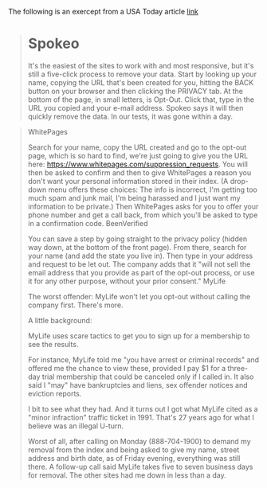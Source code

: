 The following is an exercept from a USA Today article [link](https://www.usatoday.com/story/tech/2019/12/09/how-remove-your-info-sites-like-mylife-spokeo-and-whitepages/2619131001/)
> # Spokeo
>
> It's the easiest of the sites to work with and most responsive, but it's still a five-click process to remove your data. Start by looking up your name, copying the URL that's been created for you, hitting the BACK button on your browser and then clicking the PRIVACY tab. At the bottom of the page, in small letters, is Opt-Out. Click that, type in the URL you copied and your e-mail address. Spokeo says it will then quickly remove the data. In our tests, it was gone within a day.

> WhitePages
>
> Search for your name, copy the URL created and go to the opt-out page, which is so hard to find, we're just going to give you the URL here: https://www.whitepages.com/suppression_requests. You will then be asked to confirm and then to give WhitePages a reason you don't want your personal information stored in their index. (A drop-down menu offers these choices: The info is incorrect, I'm getting too much spam and junk mail, I'm being harassed and I just want my information to be private.) Then WhitePages asks for you to offer your phone number and get a call back, from which you'll be asked to type in a confirmation code. 
> BeenVerified 
>
> You can save a step by going straight to the privacy policy (hidden way down, at the bottom of the front page). From there, search for your name (and add the state you live in). Then type in your address and request to be let out. The company adds that it "will not sell the email address that you provide as part of the opt-out process, or use it for any other purpose, without your prior consent."
> MyLife
>
> The worst offender: MyLife won't let you opt-out without calling the company first. There's more.
>
> A little background: 
>
> MyLife uses scare tactics to get you to sign up for a membership to see the results. 
>
> For instance, MyLife told me "you have arrest or criminal records" and offered me the chance to view these, provided I pay $1 for a three-day trial membership that could be canceled only if I called in. It also said I "may" have bankruptcies and liens, sex offender notices and eviction reports. 
>
> I bit to see what they had. And it turns out I got what MyLife cited as a "minor infraction" traffic ticket in 1991. That's 27 years ago for what I believe was an illegal U-turn. 
>
> Worst of all, after calling on Monday (888-704-1900) to demand my removal from the index and being asked to give my name, street address and birth date, as of Friday evening, everything was still there. A follow-up call said MyLife takes five to seven business days for removal. The other sites had me down in less than a day.
